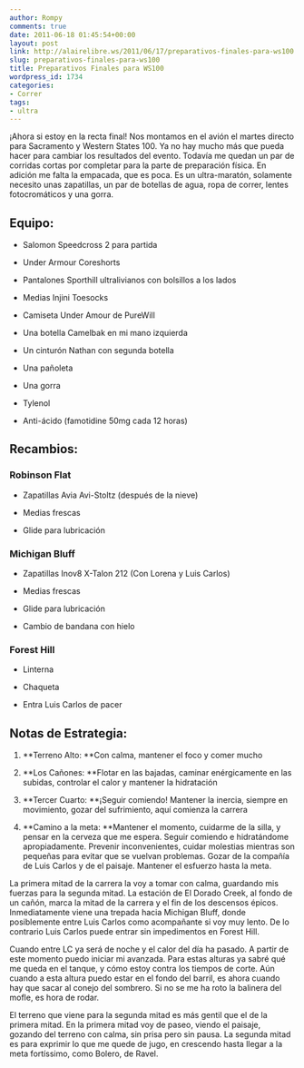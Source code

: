 ```yaml
---
author: Rompy
comments: true
date: 2011-06-18 01:45:54+00:00
layout: post
link: http://alairelibre.ws/2011/06/17/preparativos-finales-para-ws100
slug: preparativos-finales-para-ws100
title: Preparativos Finales para WS100
wordpress_id: 1734
categories:
- Correr
tags:
- ultra
---
```


¡Ahora si estoy en la recta final! Nos montamos en el avión el martes directo para Sacramento y Western States 100. Ya no hay mucho más que pueda hacer para cambiar los resultados del evento. Todavía me quedan un par de corridas cortas por completar para la parte de preparación física. En adición me falta la empacada, que es poca. Es un ultra-maratón, solamente necesito unas zapatillas, un par de botellas de agua, ropa de correr, lentes fotocromáticos y una gorra.


## Equipo:





	
  * Salomon Speedcross 2 para partida

	
  * Under Armour Coreshorts

	
  * Pantalones Sporthill ultralivianos con bolsillos a los lados

	
  * Medias Injini Toesocks

	
  * Camiseta Under Amour de PureWill

	
  * Una botella Camelbak en mi mano izquierda

	
  * Un cinturón Nathan con segunda botella

	
  * Una pañoleta

	
  * Una gorra

	
  * Tylenol

	
  * Anti-ácido (famotidine 50mg cada 12 horas)




## Recambios:




### Robinson Flat





	
  * Zapatillas Avia Avi-Stoltz (después de la nieve)

	
  * Medias frescas

	
  * Glide para lubricación




### Michigan Bluff





	
  * Zapatillas Inov8 X-Talon 212 (Con Lorena y Luis Carlos)

	
  * Medias frescas

	
  * Glide para lubricación

	
  * Cambio de bandana con hielo




### Forest Hill





	
  * Linterna

	
  * Chaqueta

	
  * Entra Luis Carlos de pacer




## Notas de Estrategia:





	
  1. **Terreno Alto: **Con calma, mantener el foco y comer mucho

	
  2. **Los Cañones: **Flotar en las bajadas, caminar enérgicamente en las subidas, controlar el calor y mantener la hidratación

	
  3. **Tercer Cuarto: **¡Seguir comiendo! Mantener la inercia, siempre en movimiento, gozar del sufrimiento, aquí comienza la carrera

	
  4. **Camino a la meta: **Mantener el momento, cuidarme de la silla, y pensar en la cerveza que me espera. Seguir comiendo e hidratándome apropiadamente. Prevenir inconvenientes, cuidar molestias mientras son pequeñas para evitar que se vuelvan problemas. Gozar de la compañía de Luis Carlos y de el paisaje. Mantener el esfuerzo hasta la meta.




La primera mitad de la carrera la voy a tomar con calma, guardando mis fuerzas para la segunda mitad. La estación de El Dorado Creek, al fondo de un cañón, marca la mitad de la carrera y el fin de los descensos épicos. Inmediatamente viene una trepada hacia Michigan Bluff, donde posiblemente entre Luis Carlos como acompañante si voy muy lento. De lo contrario Luis Carlos puede entrar sin impedimentos en Forest Hill.




Cuando entre LC ya será de noche y el calor del día ha pasado. A partir de este momento puedo iniciar mi avanzada. Para estas alturas ya sabré qué me queda en el tanque, y cómo estoy contra los tiempos de corte. Aún cuando a esta altura puedo estar en el fondo del barril, es ahora cuando hay que sacar al conejo del sombrero. Si no se me ha roto la balinera del mofle, es hora de rodar.




El terreno que viene para la segunda mitad es más gentil que el de la primera mitad. En la primera mitad voy de paseo, viendo el paisaje, gozando del terreno con calma, sin prisa pero sin pausa. La segunda mitad es para exprimir lo que me quede de jugo, en crescendo hasta llegar a la meta fortíssimo, como Bolero, de Ravel.
